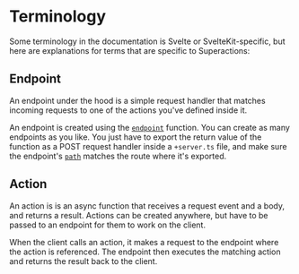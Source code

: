 # Terminology

Some terminology in the documentation is Svelte or SvelteKit-specific, but here are explanations for terms that are specific to Superactions:

## Endpoint

An endpoint under the hood is a simple request handler that matches incoming requests to one of the actions you've defined inside it.

An endpoint is created using the [`endpoint`](/reference/endpoint.md) function. You can create as many endpoints as you like. You just have to export the return value of the function as a POST request handler inside a `+server.ts` file, and make sure the endpoint's [`path`](/reference/endpoint.md#path) matches the route where it's exported.

## Action

An action is is an async function that receives a request event and a body, and returns a result. Actions can be created anywhere, but have to be passed to an endpoint for them to work on the client.

When the client calls an action, it makes a request to the endpoint where the action is referenced. The endpoint then executes the matching action and returns the result back to the client.
